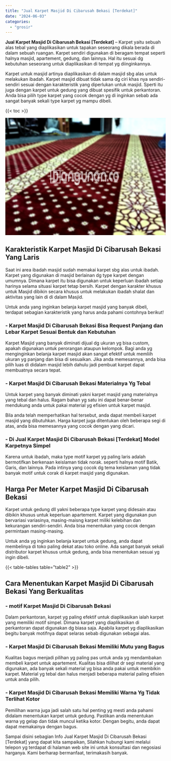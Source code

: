 ```yaml
---
title: "Jual Karpet Masjid Di Cibarusah Bekasi [Terdekat]"
date: "2024-06-03"
categories: 
  - "grosir"
---
```


**Jual Karpet Masjid Di Cibarusah Bekasi \[Terdekat\]** – Karpet yaitu sebuah alas tebal yang diaplikasikan untuk tapakan seseorang dikala berada di dalam sebuah ruangan. Karpet sendiri digunakan di beragam tempat seperti halnya masjid, apartement, gedung, dan lainnya. Hal itu sesuai dg kebutuhan seseorang untuk diaplikasikan di tempat yg diinginkannya.

Karpet untuk masjid artinya diaplikasikan di dalam masjid sbg alas untuk melakukan ibadah. Karpet masjid dibuat tidak sama dg ciri khas nya sendiri-sendiri sesuai dengan karakteristik yang diperlukan untuk masjid. Sperti itu juga dengan karpet untuk gedung yang dibuat spesifik untuk perkantoran. Anda bisa pilih type karpet yang cocok dengan yg di inginkan sebab ada sangat banyak sekali type karpet yg mampu dibeli.

{{< toc >}}

![Jual Karpet Masjid Di Cibarusah Bekasi [Terdekat]](/images/grosir-karpet-murah-12.png)

## Karakteristik Karpet Masjid Di Cibarusah Bekasi Yang Laris

Saat ini area ibadah masjid sudah memakai karpet sbg alas untuk ibadah. Karpet yang digunakan di masjid berlainan dg type karpet dengan umumnya. Dimana karpet itu bisa digunakan untuk keperluan ibadah setiap harinya selama situasi karpet tetap bersih. Karpet dengan karakter khusus untuk Masjid dibikin secara khusus untuk melakukan ibadah shalat dan aktivitas yang lain di di dalam Masjid.

Untuk anda yang inginkan belanja karpet masjid yang banyak dibeli, terdapat sebagian karakteristik yang harus anda pahami contohnya berikut!

### \- Karpet Masjid Di Cibarusah Bekasi Bisa Request Panjang dan Lebar Karpet Sesuai Bentuk dan Kebutuhan

Karpet Masjid yang banyak diminati dijual dg ukuran yg bisa custom, apakah digunakan untuk perorangan ataupun kelompok. Bagi anda yg menginginkan belanja karpet masjid akan sangat efektif untuk memliih ukuran yg panjang dan bisa di sesuaikan. Jika anda memesannya, anda bisa pilih luas di didalam masjid lebih dahulu jadi pembuat karpet dapat membuatnya secara tepat.

### \- Karpet Masjid Di Cibarusah Bekasi Materialnya Yg Tebal

Untuk karpet yang banyak diminati yakni karpet masjid yang materialnya yang tebal dan halus. Ragam bahan yg satu ini dapat benar-benar mendukung anda untuk pakai material yg efisien untuk karpet masjid.

Bila anda telah memperhatikan hal tersebut, anda dapat membeli karpet masjid yang dibutuhkan. Harga karpet juga ditentukan oleh beberapa segi di atas, anda bisa memesannya yang cocok dengan yang dicari.

### \- Di Jual Karpet Masjid Di Cibarusah Bekasi \[Terdekat\] Model Karpetnya Simpel

Karena untuk ibadah, maka type motif karpet yg paling laris adalah bermotifkan berkenaan keislaman tidak norak. seperti halnya motif Batik, Garis, dan lainnya. Pada intinya yang cocok dg tema keislaman yang tidak banyak motif untuk corak di karpet masjid yang digunakan.

## Harga Per Meter Karpet Masjid Di Cibarusah Bekasi

Karpet untuk gedung dll yakni beberapa type karpet yang didesain atau dibikin khusus untuk keperluan apartement. Karpet yang digunakan pun bervariasi variasinya, masing-maisng karpet miliki kelebihan dan kekurangan sendiri-sendiri. Anda bisa menentukan yang cocok dengan permintaan masing-masing.

Untuk anda yg inginkan belanja karpet untuk gedung, anda dapat membelinya di toko paling dekat atau toko online. Ada sangat banyak sekali distributor karpet khusus untuk gedung, anda bisa menentukan sesuai yg ingin dibeli.

{{< table-tables table="table2" >}}

## Cara Menentukan Karpet Masjid Di Cibarusah Bekasi Yang Berkualitas

### \- motif Karpet Masjid Di Cibarusah Bekasi

Dalam perkantoran, karpet yg paling efektif untuk diaplikasikan ialah karpet yang memiliki motif simpel. Dimana karpet yang diaplikasikan di perkantoran dapat digunakan dg biasa saja. Apabila karpet yg diaplikasikan begitu banyak motifnya dapat selaras sebab digunakan sebagai alas.

### \- Karpet Masjid Di Cibarusah Bekasi Memiliki Mutu yang Bagus

Kualitas bagus menjadi pilihan yg paling pas untuk anda yg mendambakan membeli karpet untuk apartement. Kualitas bisa dilihat dr segi material yang digunakan, ada banyak sekali material yg bisa anda pakai untuk membikin karpet. Material yg tebal dan halus menjadi beberapa material paling efisien untuk anda pilih.

### \- Karpet Masjid Di Cibarusah Bekasi Memiliki Warna Yg Tidak Terlihat Kotor

Pemilihan warna juga jadi salah satu hal penting yg mesti anda pahami didalam menentukan karpet untuk gedung. Pastikan anda menentukan warna yg gelap dan tidak muncul ketika kotor. Dengan begitu, anda dapat dapat memakainya dengan bagus.

Sampai disini sebagian Info Jual Karpet Masjid Di Cibarusah Bekasi \[Terdekat\] yang dapat kita sampaikan, Silahkan hubungi kami melalui telepon yg terdapat di halaman web site ini untuk konsultasi dan negosiasi harganya. Kami berharap bermanfaat, terimakasih banyak.
